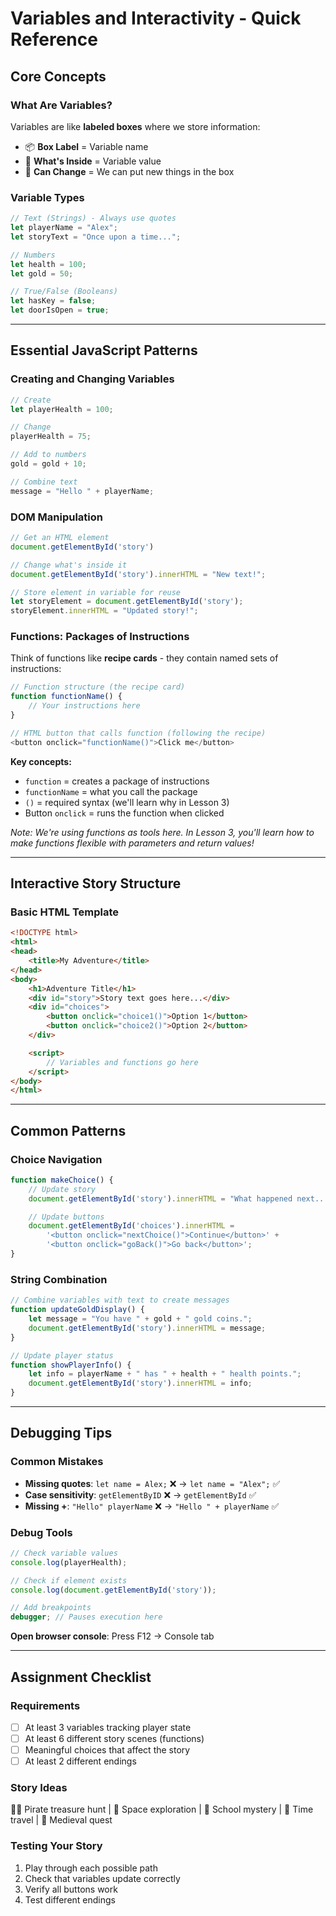 # Variables and Interactivity - Quick Reference

## Core Concepts

### What Are Variables?
Variables are like **labeled boxes** where we store information:
- 📦 **Box Label** = Variable name
- 📝 **What's Inside** = Variable value
- 🔄 **Can Change** = We can put new things in the box

### Variable Types

```javascript
// Text (Strings) - Always use quotes
let playerName = "Alex";
let storyText = "Once upon a time...";

// Numbers
let health = 100;
let gold = 50;

// True/False (Booleans)
let hasKey = false;
let doorIsOpen = true;
```

---

## Essential JavaScript Patterns

### Creating and Changing Variables
```javascript
// Create
let playerHealth = 100;

// Change
playerHealth = 75;

// Add to numbers
gold = gold + 10;

// Combine text
message = "Hello " + playerName;
```

### DOM Manipulation
```javascript
// Get an HTML element
document.getElementById('story')

// Change what's inside it
document.getElementById('story').innerHTML = "New text!";

// Store element in variable for reuse
let storyElement = document.getElementById('story');
storyElement.innerHTML = "Updated story!";
```

### Functions: Packages of Instructions
Think of functions like **recipe cards** - they contain named sets of instructions:

```javascript
// Function structure (the recipe card)
function functionName() {
    // Your instructions here
}

// HTML button that calls function (following the recipe)
<button onclick="functionName()">Click me</button>
```

**Key concepts:**
- `function` = creates a package of instructions
- `functionName` = what you call the package
- `()` = required syntax (we'll learn why in Lesson 3)
- Button `onclick` = runs the function when clicked

*Note: We're using functions as tools here. In Lesson 3, you'll learn how to make functions flexible with parameters and return values!*

---

## Interactive Story Structure

### Basic HTML Template
```html
<!DOCTYPE html>
<html>
<head>
    <title>My Adventure</title>
</head>
<body>
    <h1>Adventure Title</h1>
    <div id="story">Story text goes here...</div>
    <div id="choices">
        <button onclick="choice1()">Option 1</button>
        <button onclick="choice2()">Option 2</button>
    </div>

    <script>
        // Variables and functions go here
    </script>
</body>
</html>
```

---

## Common Patterns

### Choice Navigation
```javascript
function makeChoice() {
    // Update story
    document.getElementById('story').innerHTML = "What happened next...";

    // Update buttons
    document.getElementById('choices').innerHTML =
        '<button onclick="nextChoice()">Continue</button>' +
        '<button onclick="goBack()">Go back</button>';
}
```

### String Combination
```javascript
// Combine variables with text to create messages
function updateGoldDisplay() {
    let message = "You have " + gold + " gold coins.";
    document.getElementById('story').innerHTML = message;
}

// Update player status
function showPlayerInfo() {
    let info = playerName + " has " + health + " health points.";
    document.getElementById('story').innerHTML = info;
}
```

---

## Debugging Tips

### Common Mistakes
- **Missing quotes**: `let name = Alex;` ❌ → `let name = "Alex";` ✅
- **Case sensitivity**: `getElementByID` ❌ → `getElementById` ✅
- **Missing +**: `"Hello" playerName` ❌ → `"Hello " + playerName` ✅

### Debug Tools
```javascript
// Check variable values
console.log(playerHealth);

// Check if element exists
console.log(document.getElementById('story'));

// Add breakpoints
debugger; // Pauses execution here
```

**Open browser console**: Press F12 → Console tab

---

## Assignment Checklist

### Requirements
- [ ] At least 3 variables tracking player state
- [ ] At least 6 different story scenes (functions)
- [ ] Meaningful choices that affect the story
- [ ] At least 2 different endings

### Story Ideas
🏴‍☠️ Pirate treasure hunt | 🚀 Space exploration | 🏫 School mystery | 🦖 Time travel | 🏰 Medieval quest

### Testing Your Story
1. Play through each possible path
2. Check that variables update correctly
3. Verify all buttons work
4. Test different endings